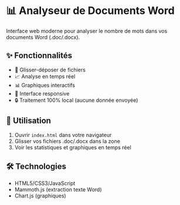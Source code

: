 # 📊 Analyseur de Documents Word

Interface web moderne pour analyser le nombre de mots dans vos documents Word (.doc/.docx).

## ✨ Fonctionnalités

- 🎯 Glisser-déposer de fichiers
- 📈 Analyse en temps réel
- 📊 Graphiques interactifs
- 📱 Interface responsive
- 🔒 Traitement 100% local (aucune donnée envoyée)

## 🚀 Utilisation

1. Ouvrir `index.html` dans votre navigateur
2. Glisser vos fichiers .doc/.docx dans la zone
3. Voir les statistiques et graphiques en temps réel

## 🛠️ Technologies

- HTML5/CSS3/JavaScript
- Mammoth.js (extraction texte Word)
- Chart.js (graphiques)